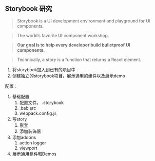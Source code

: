 ## Storybook 研究

> Storybook is a UI development environment and playground for UI components.



> The world’s favorite UI component workshop.



> **Our goal is to help every developer build bulletproof UI components.**



> Technically, a story is a function that returns a React element.



1. 将storybook加入到已有的项目中
2. 创建独立的storybook项目，展示通用的组件以及展示demo



配置：

1. 基础配置
   1. 配置文件， .storybook
   2. .bablerc
   3. webpack.config.js
2. 写story
   1. 嵌套
   2. 添加装饰器
3. 添加addons
   1. action logger
   2. viewport
4. 展示通用组件和Demos

